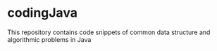 # codingJava
This repository contains code snippets of common data structure and algorithmic problems in Java
